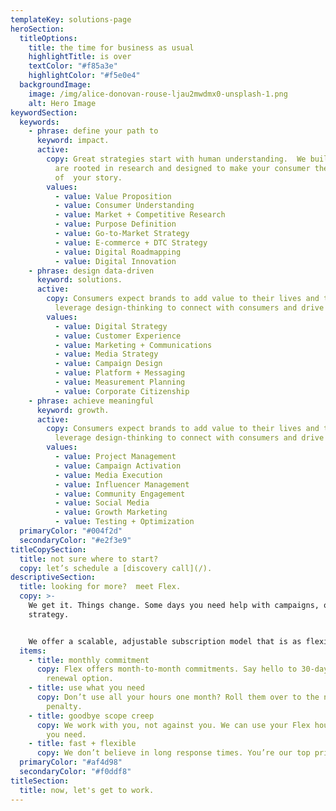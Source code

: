 ```yaml
---
templateKey: solutions-page
heroSection:
  titleOptions:
    title: the time for business as usual
    highlightTitle: is over
    textColor: "#f85a3e"
    highlightColor: "#f5e0e4"
  backgroundImage:
    image: /img/alice-donovan-rouse-ljau2mwdmx0-unsplash-1.png
    alt: Hero Image
keywordSection:
  keywords:
    - phrase: define your path to
      keyword: impact.
      active:
        copy: Great strategies start with human understanding.  We build strategies that
          are rooted in research and designed to make your consumer the hero
          of  your story.
        values:
          - value: Value Proposition
          - value: Consumer Understanding
          - value: Market + Competitive Research
          - value: Purpose Definition
          - value: Go-to-Market Strategy
          - value: E-commerce + DTC Strategy
          - value: Digital Roadmapping
          - value: Digital Innovation
    - phrase: design data-driven
      keyword: solutions.
      active:
        copy: Consumers expect brands to add value to their lives and the world. We
          leverage design-thinking to connect with consumers and drive results.
        values:
          - value: Digital Strategy
          - value: Customer Experience
          - value: Marketing + Communications
          - value: Media Strategy
          - value: Campaign Design
          - value: Platform + Messaging
          - value: Measurement Planning
          - value: Corporate Citizenship
    - phrase: achieve meaningful
      keyword: growth.
      active:
        copy: Consumers expect brands to add value to their lives and the world. We
          leverage design-thinking to connect with consumers and drive results.
        values:
          - value: Project Management
          - value: Campaign Activation
          - value: Media Execution
          - value: Influencer Management
          - value: Community Engagement
          - value: Social Media
          - value: Growth Marketing
          - value: Testing + Optimization
  primaryColor: "#004f2d"
  secondaryColor: "#e2f3e9"
titleCopySection:
  title: not sure where to start?
  copy: let’s schedule a [discovery call](/).
descriptiveSection:
  title: looking for more?  meet Flex.
  copy: >-
    We get it. Things change. Some days you need help with campaigns, others its
    strategy.


    We offer a scalable, adjustable subscription model that is as flexible as you need it to be. Our month-to-month solution delivers value when, where and how you need it.
  items:
    - title: monthly commitment
      copy: Flex offers month-to-month commitments. Say hello to 30-day plans with a
        renewal option.
    - title: use what you need
      copy: Don’t use all your hours one month? Roll them over to the next with no
        penalty.
    - title: goodbye scope creep
      copy: We work with you, not against you. We can use your Flex hours for anything
        you need.
    - title: fast + flexible
      copy: We don’t believe in long response times. You’re our top priority, always.
  primaryColor: "#af4d98"
  secondaryColor: "#f0ddf8"
titleSection:
  title: now, let's get to work.
---
```


